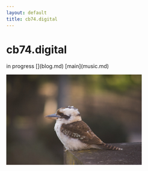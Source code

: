 ```yaml
---
layout: default
title: cb74.digital
---
```

<body>
<div class="blurb">
	<h1>cb74.digital</h1>
	<p>in progress
	[](blog.md)
	[main](music.md)
	</p>
</div><!-- /.blurb -->
<img src="images/DSC08828-2.jpg" width="360" height="240" class="center"/>
</body>
